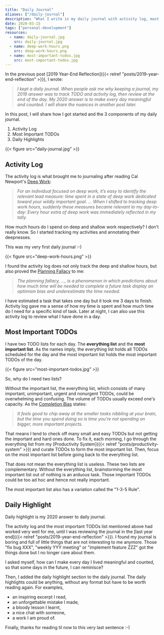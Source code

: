 ```yaml
---
title: "Daily Journal"
aliases: ["/daily-journal"]
description: "What I write in my daily journal with activity log, most important TODOs and daily highlights."
date: 2020-03-15
tags: ["personal-development"]
resources:
  - name: daily-journal.jpg
    src: daily-journal.jpg
  - name: deep-work-hours.png
    src: deep-work-hours.png
  - name: most-important-todos.jpg
    src: most-important-todos.jpg
---
```


In the previous post [2019 Year-End Reflection]({{< relref "posts/2019-year-end-reflection" >}}), I wrote:

> _I kept a daily journal. When people ask me why keeping a journal, my 2019 answer was to track TODO and activity log, then review at the end of the day. My 2020 answer is to make every day meaningful and counted. I will share the nuances in another post later._

In this post, I will share how I got started and the 3 components of my daily journal.

1. Activity Log
2. Most Important TODOs
3. Daily Highlights

{{< figure src="daily-journal.jpg" >}}

## Activity Log

The activity log is what brought me to journaling after reading Cal Newport's [Deep Work](https://www.goodreads.com/book/show/25744928-deep-work):

> _For an individual focused on deep work, it’s easy to identify the relevant lead measure: time spent in a state of deep work dedicated toward your wildly important goal. ... When I shifted to tracking deep work hours, suddenly these measures became relevant to my day-to-day: Every hour extra of deep work was immediately reflected in my tally._

How much hours do I spend on deep and shallow work respectively? I don't really know. So I started tracking my activities and annotating their deepnesses. 

This was my very first daily journal :-)

{{< figure src="deep-work-hours.png" >}}

I found the activity log does not only track the deep and shallow hours, but also proved the [Planning Fallacy](https://en.wikipedia.org/wiki/Planning_fallacy) to me:

> _The planning fallacy, ..., is a phenomenon in which predictions about how much time will be needed to complete a future task display an optimism bias and underestimate the time needed._

I have estimated a task that takes one day but it took me 3 days to finish. Activity log gave me a sense of how my time is spent and how much time do I need for a specific kind of task. Later at night, I can also use this activity log to review what I have done in a day.

## Most Important TODOs

I have two TODO lists for each day. The **everything list** and the **most important list**. As the names imply, the everything list holds all TODOs scheduled for the day and the most important list holds the most important TODOs of the day. 

{{< figure src="most-important-todos.jpg" >}}

So, why do I need two lists?

Without the important list, the everything list, which consists of many important, unimportant, urgent and nonurgent TODOs, could be overwhelming and confusing. The volume of TODOs usually exceed one's capacity. As the [Completion Bias](https://www.thecut.com/2016/03/dont-let-completion-bias-derail-you-at-work.html) states:

> _It feels good to chip away at the smaller tasks nibbling at your brain, but the time you spend doing so is time you’re not spending on bigger, more important projects._

That means I tend to check off many small and easy TODOs but not getting the important and hard ones done. To fix it, each morning, I go through the everything list from my [Productivity System]({{< relref "posts/productivity-system" >}}) and curate TODOs to form the most important list. Then, focus on the most important list before going back to the everything list.

That does not mean the everything list is useless. These two lists are complementary. Without the everything list, brainstorming the most important list out of nothing is an arduous task. Those important TODOs could be too ad hoc and hence not really important.

The most important list also has a variation called the "1-3-5 Rule".

## Daily Highlight

Daily highlight is my 2020 answer to daily journal.

The activity log and the most important TODOs list mentioned above had worked very well for me, until I was reviewing the journal in the [last year end]({{< relref "posts/2019-year-end-reflection" >}}). I found my journal is boring and full of little things that are not interesting to me anymore. Those "fix bug XXX", "weekly YYY meeting" or "implement feature ZZZ" got the things done but I no longer care about them.

I asked myself, how can I make every day I lived meaningful and counted, so that some days in the future, I can reminisce?

Then, I added the daily highlight section to the daily journal. The daily highlights could be anything, without any format but have to be worth reading again. For examples,
- an inspiring excerpt I read,
- an unforgettable  mistake I made, 
- a bloody lesson I learnt, 
- a nice chat with someone,
- a work I am proud of.

Finally, thanks for reading til now to this very last sentence :-) 
